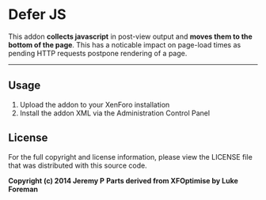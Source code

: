 Defer JS
========
This addon **collects javascript** in post-view output and **moves them to the
bottom of the page**. This has a noticable impact on page-load times as pending
HTTP requests postpone rendering of a page.

-------------------------------------------------------------------------------

Usage
-----
1. Upload the addon to your XenForo installation
2. Install the addon XML via the Administration Control Panel

License
-------
For the full copyright and license information, please view the LICENSE file
that was distributed with this source code.

**Copyright (c) 2014 Jeremy P**
**Parts derived from XFOptimise by Luke Foreman**

